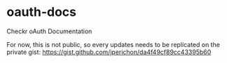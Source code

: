 # oauth-docs
Checkr oAuth Documentation

For now, this is not public, so every updates needs to be replicated on the private gist: https://gist.github.com/jperichon/da4f49cf89cc43395b60
